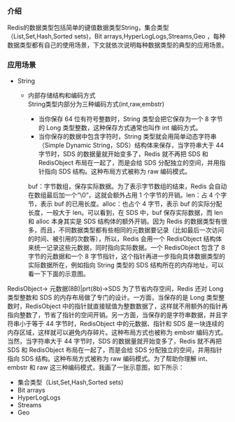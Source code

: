 ### 介绍
Redis的数据类型包括简单的键值数据类型String，集合类型（List,Set,Hash,Sorted sets)，Bit arrays,HyperLogLogs,Streams,Geo ，每种数据类型都有自己的使用场景，下文就依次说明每种数据类型的典型的应用场景。

### 应用场景

* String
    * 内部存储结构和编码方式  
    String类型内部分为三种编码方式(int,raw,embstr)  
        * 当你保存 64 位有符号整数时，String 类型会把它保存为一个 8 字节的 Long 类型整数，这种保存方式通常也叫作 int 编码方式。
        * 当你保存的数据中包含字符时，String 类型就会用简单动态字符串（Simple Dynamic String，SDS）结构体来保存，当字符串大于 44 字节时，SDS 的数据量就开始变多了，Redis 就不再把 SDS 和 RedisObject 布局在一起了，而是会给 SDS 分配独立的空间，并用指针指向 SDS 结构。这种布局方式被称为 raw 编码模式。  
        
  
        buf：字节数组，保存实际数据。为了表示字节数组的结束，Redis 会自动在数组最后加一个“\0”，这就会额外占用 1 个字节的开销。len：占 4 个字节，表示 buf 的已用长度。alloc：也占个 4 字节，表示 buf 的实际分配长度，一般大于 len。可以看到，在 SDS 中，buf 保存实际数据，而 len 和 alloc 本身其实是 SDS 结构体的额外开销。因为 Redis 的数据类型有很多，而且，不同数据类型都有些相同的元数据要记录（比如最后一次访问的时间、被引用的次数等），所以，Redis 会用一个 RedisObject 结构体来统一记录这些元数据，同时指向实际数据。一个 RedisObject 包含了 8 字节的元数据和一个 8 字节指针，这个指针再进一步指向具体数据类型的实际数据所在，例如指向 String 类型的 SDS 结构所在的内存地址，可以看一下下面的示意图。

RedisObject-> 元数据(8B)|prt(8b)->SDS
为了节省内存空间，Redis 还对 Long 类型整数和 SDS 的内存布局做了专门的设计。一方面，当保存的是 Long 类型整数时，RedisObject 中的指针就直接赋值为整数数据了，这样就不用额外的指针再指向整数了，节省了指针的空间开销。另一方面，当保存的是字符串数据，并且字符串小于等于 44 字节时，RedisObject 中的元数据、指针和 SDS 是一块连续的内存区域，这样就可以避免内存碎片。这种布局方式也被称为 embstr 编码方式。当然，当字符串大于 44 字节时，SDS 的数据量就开始变多了，Redis 就不再把 SDS 和 RedisObject 布局在一起了，而是会给 SDS 分配独立的空间，并用指针指向 SDS 结构。这种布局方式被称为 raw 编码模式。为了帮助你理解 int、embstr 和 raw 这三种编码模式，我画了一张示意图，如下所示：


* 集合类型（List,Set,Hash,Sorted sets)
* Bit arrays
* HyperLogLogs
* Streams
* Geo
 

